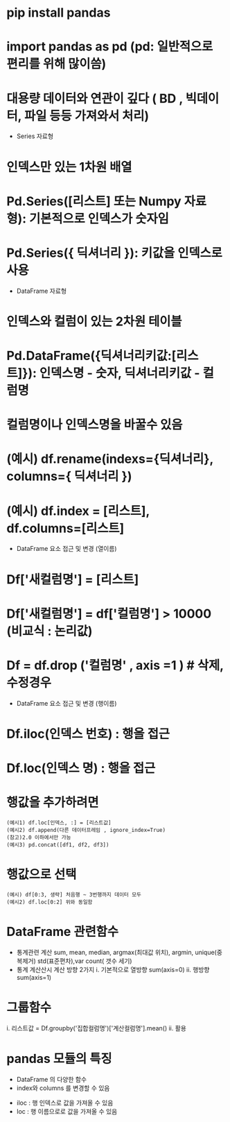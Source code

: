 # pip install pandas
# import pandas as pd (pd: 일반적으로 편리를 위해 많이씀)
# 대용량 데이터와 연관이 깊다 ( BD , 빅데이터, 파일 등등 가져와서 처리)
- Series 자료형
# 인덱스만 있는 1차원 배열
# Pd.Series([리스트] 또는 Numpy 자료형): 기본적으로 인덱스가 숫자임
# Pd.Series({ 딕셔너리 }): 키값을 인덱스로 사용
- DataFrame 자료형
# 인덱스와 컬럼이 있는 2차원 테이블
# Pd.DataFrame({딕셔너리키값:[리스트]}): 인덱스명 - 숫자,  딕셔너리키값 - 컬럼명
# 컬럼명이나 인덱스명을 바꿀수 있음
# (예시) df.rename(indexs={딕셔너리}, columns={ 딕셔너리 })
# (예시) df.index = [리스트], df.columns=[리스트]

- DataFrame 요소 접근 및 변경 (열이름)
# Df['새컬럼명'] = [리스트]
# Df['새컬럼명'] = df['컬럼명'] > 10000 (비교식 : 논리값)
# Df = df.drop ('컬럼명'  , axis =1 ) # 삭제, 수정경우

- DataFrame 요소 접근 및 변경 (행이름)
# Df.iloc(인덱스 번호) : 행을 접근
# Df.loc(인덱스 명) : 행을 접근
# 행값을 추가하려면
    (예시1) df.loc[인덱스, :] = [리스트값]
    (예시2) df.append(다른 데이터프레임 , ignore_index=True)
    (참고)2.0 이하에서만 가능
    (예시3) pd.concat([df1, df2, df3])
# 행값으로 선택
    (예시) df[0:3, 생략] 처음행 ~ 3번행까지 데이터 모두
    (예시2) df.loc[0:2] 위와 동일함

# DataFrame 관련함수
- 통계관련 계산 sum, mean, median, argmax(최대값 위치), argmin, unique(중복제거)
  std(표준편차),var count( 갯수 세기)
- 통계 계산산시 계산 방향 2가지
 i. 기본적으로 열방향 sum(axis=0)
 ii. 행방향 sum(axis=1)

# 그룹함수
  i. 리스트값 = Df.groupby('집합컬럼명')['계산컬럼명'].mean()
  ii. 활용

# pandas 모듈의 특징
* DataFrame 의 다양한 함수
* index와 columns 를 변경할 수 있음
 - iloc : 행 인덱스로 값을 가져올 수 있음
 - loc : 행 이름으로로 값을 가져올 수 있음


